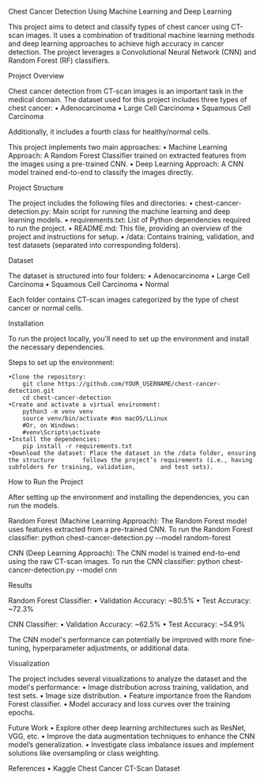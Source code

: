 Chest Cancer Detection Using Machine Learning and Deep Learning

This project aims to detect and classify types of chest cancer using CT-scan images. It uses a combination of traditional machine learning methods and deep learning approaches to achieve high accuracy in cancer detection. The project leverages a Convolutional Neural Network (CNN) and Random Forest (RF) classifiers.


Project Overview

Chest cancer detection from CT-scan images is an important task in the medical domain. The dataset used for this project includes three types of chest cancer:
	•	Adenocarcinoma
	•	Large Cell Carcinoma
	•	Squamous Cell Carcinoma

Additionally, it includes a fourth class for healthy/normal cells.

This project implements two main approaches:
	•	Machine Learning Approach: A Random Forest Classifier trained on extracted features from the images using a pre-trained CNN.
	•	Deep Learning Approach: A CNN model trained end-to-end to classify the images directly.


Project Structure

The project includes the following files and directories:
	•	chest-cancer-detection.py: Main script for running the machine learning and deep learning models.
	•	requirements.txt: List of Python dependencies required to run the project.
	•	README.md: This file, providing an overview of the project and instructions for setup.
	•	/data: Contains training, validation, and test datasets (separated into corresponding folders).


Dataset

The dataset is structured into four folders:
	•	Adenocarcinoma
	•	Large Cell Carcinoma
	•	Squamous Cell Carcinoma
	•	Normal

Each folder contains CT-scan images categorized by the type of chest cancer or normal cells.


Installation

To run the project locally, you'll need to set up the environment and install the necessary dependencies.

Steps to set up the environment:

	•Clone the repository:
		git clone https://github.com/YOUR_USERNAME/chest-cancer-detection.git
		cd chest-cancer-detection
	•Create and activate a virtual environment:
		python3 -m venv venv
		source venv/bin/activate #on macOS/LLinux
		#Or, on Windows:
		#venv\Scripts\activate
	•Install the dependencies:
		pip install -r requirements.txt
	•Download the dataset: Place the dataset in the /data folder, ensuring the structure 		follows the project’s requirements (i.e., having subfolders for training, validation, 		and test sets).


How to Run the Project

After setting up the environment and installing the dependencies, you can run the models.

Random Forest (Machine Learning Approach): The Random Forest model uses features extracted from a pre-trained CNN. 
To run the Random Forest classifier:
	python chest-cancer-detection.py --model random-forest

CNN (Deep Learning Approach): The CNN model is trained end-to-end using the raw CT-scan images. 
To run the CNN classifier:
	python chest-cancer-detection.py --model cnn


Results

Random Forest Classifier:
	•	Validation Accuracy: ~80.5%
	•	Test Accuracy: ~72.3%

CNN Classifier:
	•	Validation Accuracy: ~62.5%
	•	Test Accuracy: ~54.9%

The CNN model's performance can potentially be improved with more fine-tuning, hyperparameter adjustments, or additional data.


Visualization

The project includes several visualizations to analyze the dataset and the model's performance:
	•	Image distribution across training, validation, and test sets.
	•	Image size distribution.
	•	Feature importance from the Random Forest classifier.
	•	Model accuracy and loss curves over the training epochs.


Future Work
	•	Explore other deep learning architectures such as ResNet, VGG, etc.
	•	Improve the data augmentation techniques to enhance the CNN model’s generalization.
	•	Investigate class imbalance issues and implement solutions like oversampling or class 		weighting.

References
	•	Kaggle Chest Cancer CT-Scan Dataset








